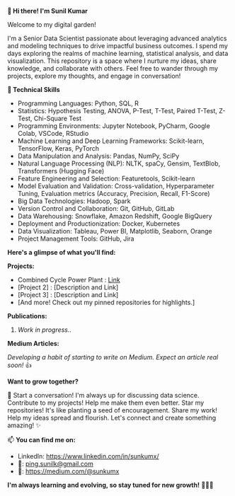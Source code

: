  **:wave: Hi there! I'm Sunil Kumar**

Welcome to my digital garden!

I'm a Senior Data Scientist passionate about leveraging advanced analytics and modeling techniques to drive impactful business outcomes. I spend my days exploring the realms of machine learning, statistical analysis, and data visualization. This repository is a space where I nurture my ideas, share knowledge, and collaborate with others. Feel free to wander through my projects, explore my thoughts, and engage in conversation!

**🚀 Technical Skills**

- Programming Languages: Python, SQL, R
- Statistics: Hypothesis Testing, ANOVA, P-Test, T-Test, Paired T-Test, Z-Test, Chi-Square Test
- Programming Environments: Jupyter Notebook, PyCharm, Google Colab, VSCode, RStudio
- Machine Learning and Deep Learning Frameworks: Scikit-learn, TensorFlow, Keras, PyTorch
- Data Manipulation and Analysis: Pandas, NumPy, SciPy
- Natural Language Processing (NLP): NLTK, spaCy, Gensim, TextBlob, Transformers (Hugging Face)
- Feature Engineering and Selection: Featuretools, Scikit-learn
- Model Evaluation and Validation: Cross-validation, Hyperparameter Tuning, Evaluation metrics (Accuracy, Precision, Recall, F1-Score)
- Big Data Technologies: Hadoop, Spark
- Version Control and Collaboration: Git, GitHub, GitLab
- Data Warehousing: Snowflake, Amazon Redshift, Google BigQuery
- Deployment and Productionization: Docker, Kubernetes
- Data Visualization: Tableau, Power BI, Matplotlib, Seaborn, Orange
- Project Management Tools: GitHub, Jira

**Here's a glimpse of what you'll find:**

**Projects:**

- Combined Cycle Power Plant : [Link](https://github.com/sunkumx/Combined-Cycle-Power-Plant)
- [Project 2] : [Description and Link]
- [Project 3] : [Description and Link]
- [And more! Check out my pinned repositories for highlights.]

**Publications:**

1. _Work in progress.._

**Medium Articles:**

_Developing a habit of starting to write on Medium. Expect an article real soon!_ :thumbsup:  
<!--
- [Article 1] : [Description and Link]
- [Article 2] : [Description and Link]
- [Article 3] : [Description and Link]
-->
**Want to grow together?**

👯 Start a conversation! I'm always up for discussing data science.
Contribute to my projects! Help me make them even better.
Star my repositories! It's like planting a seed of encouragement.
Share my work! Help my ideas spread and flourish.
Let's connect and create something amazing! ✨

📫 **You can find me on:**

- LinkedIn: https://www.linkedin.com/in/sunkumx/
- :email:: ping.sunilk@gmail.com
- :newspaper:: https://medium.com/@sunkumx


**I'm always learning and evolving, so stay tuned for new growth!** :rocket::rocket::rocket:

